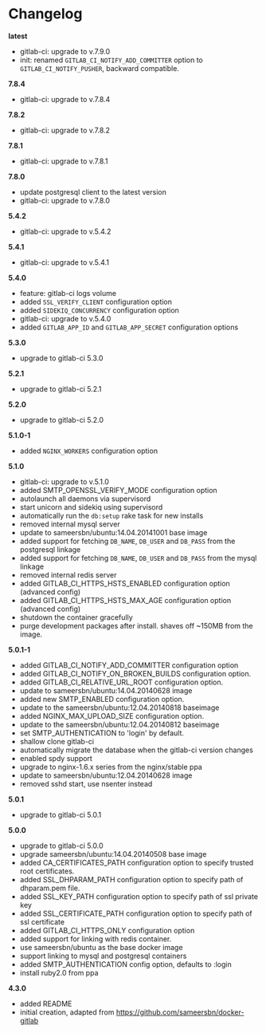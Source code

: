 # Changelog

**latest**
- gitlab-ci: upgrade to v.7.9.0
- init: renamed `GITLAB_CI_NOTIFY_ADD_COMMITTER` option to `GITLAB_CI_NOTIFY_PUSHER`, backward compatible.

**7.8.4**
- gitlab-ci: upgrade to v.7.8.4

**7.8.2**
- gitlab-ci: upgrade to v.7.8.2

**7.8.1**
- gitlab-ci: upgrade to v.7.8.1

**7.8.0**
- update postgresql client to the latest version
- gitlab-ci: upgrade to v.7.8.0

**5.4.2**
- gitlab-ci: upgrade to v.5.4.2

**5.4.1**
- gitlab-ci: upgrade to v.5.4.1

**5.4.0**
- feature: gitlab-ci logs volume
- added `SSL_VERIFY_CLIENT` configuration option
- added `SIDEKIQ_CONCURRENCY` configuration option
- gitlab-ci: upgrade to v.5.4.0
- added `GITLAB_APP_ID` and `GITLAB_APP_SECRET` configuration options

**5.3.0**
- upgrade to gitlab-ci 5.3.0

**5.2.1**
- upgrade to gitlab-ci 5.2.1

**5.2.0**
- upgrade to gitlab-ci 5.2.0

**5.1.0-1**
- added `NGINX_WORKERS` configuration option

**5.1.0**
- gitlab-ci: upgrade to v.5.1.0
- added SMTP_OPENSSL_VERIFY_MODE configuration option
- autolaunch all daemons via supervisord
- start unicorn and sidekiq using supervisord
- automatically run the `db:setup` rake task for new installs
- removed internal mysql server
- update to sameersbn/ubuntu:14.04.20141001 base image
- added support for fetching `DB_NAME`, `DB_USER` and `DB_PASS` from the postgresql linkage
- added support for fetching `DB_NAME`, `DB_USER` and `DB_PASS` from the mysql linkage
- removed internal redis server
- added GITLAB_CI_HTTPS_HSTS_ENABLED configuration option (advanced config)
- added GITLAB_CI_HTTPS_HSTS_MAX_AGE configuration option (advanced config)
- shutdown the container gracefully
- purge development packages after install. shaves off ~150MB from the image.

**5.0.1-1**
- added GITLAB_CI_NOTIFY_ADD_COMMITTER configuration option
- added GITLAB_CI_NOTIFY_ON_BROKEN_BUILDS configuration option.
- added GITLAB_CI_RELATIVE_URL_ROOT configuration option.
- update to sameersbn/ubuntu:14.04.20140628 image
- added new SMTP_ENABLED configuration option.
- update to the sameersbn/ubuntu:12.04.20140818 baseimage
- added NGINX_MAX_UPLOAD_SIZE configuration option.
- update to the sameersbn/ubuntu:12.04.20140812 baseimage
- set SMTP_AUTHENTICATION to 'login' by default.
- shallow clone gitlab-ci
- automatically migrate the database when the gitlab-ci version changes
- enabled spdy support
- upgrade to nginx-1.6.x series from the nginx/stable ppa
- update to sameersbn/ubuntu:12.04.20140628 image
- removed sshd start, use nsenter instead

**5.0.1**
- upgrade to gitlab-ci 5.0.1

**5.0.0**
- upgrade to gitlab-ci 5.0.0
- upgrade sameersbn/ubuntu:14.04.20140508 base image
- added CA_CERTIFICATES_PATH configuration option to specify trusted root certificates.
- added SSL_DHPARAM_PATH configuration option to specify path of dhparam.pem file.
- added SSL_KEY_PATH configuration option to specify path of ssl private key
- added SSL_CERTIFICATE_PATH configuration option to specify path of ssl certificate
- added GITLAB_CI_HTTPS_ONLY configuration option
- added support for linking with redis container.
- use sameersbn/ubuntu as the base docker image
- support linking to mysql and postgresql containers
- added SMTP_AUTHENTICATION config option, defaults to :login
- install ruby2.0 from ppa

**4.3.0**
- added README
- initial creation, adapted from https://github.com/sameersbn/docker-gitlab
